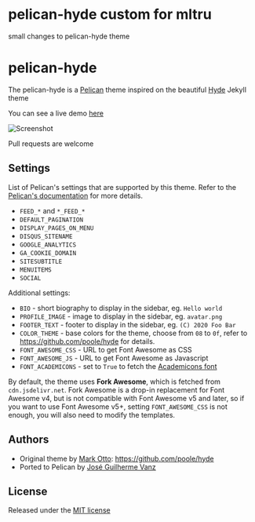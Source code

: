 # pelican-hyde custom for mltru

small changes to pelican-hyde theme

# pelican-hyde

The pelican-hyde is a [Pelican](https://github.com/getpelican) theme inspired on the beautiful [Hyde](http://hyde.getpoole.com/) Jekyll theme

You can see a live demo [here](http://jvanz.github.io/)


![Screenshot](screenshot.png)

Pull requests are welcome


## Settings

List of Pelican's settings that are supported by this theme. Refer to the
[Pelican's documentation](https://docs.getpelican.com/en/stable/settings.html)
for more details.

- `FEED_*` and `*_FEED_*`
- `DEFAULT_PAGINATION`
- `DISPLAY_PAGES_ON_MENU`
- `DISQUS_SITENAME`
- `GOOGLE_ANALYTICS`
- `GA_COOKIE_DOMAIN`
- `SITESUBTITLE`
- `MENUITEMS`
- `SOCIAL`

Additional settings:

- `BIO` - short biography to display in the sidebar, eg. `Hello world`
- `PROFILE_IMAGE` - image to display in the sidebar, eg. `avatar.png`
- `FOOTER_TEXT` - footer to display in the sidebar, eg. `(C) 2020 Foo Bar`
- `COLOR_THEME` - base colors for the theme, choose from `08` to `0f`,
  refer to <https://github.com/poole/hyde> for details.
- `FONT_AWESOME_CSS` - URL to get Font Awesome as CSS
- `FONT_AWESOME_JS` - URL to get Font Awesome as Javascript
- `FONT_ACADEMICONS` - set to `True` to fetch the [Academicons font](https://jpswalsh.github.io/academicons/)

By default, the theme uses **Fork Awesome**, which is fetched from
`cdn.jsdelivr.net`. Fork Awesome is a drop-in replacement for Font Awesome v4,
but is not compatible with Font Awesome v5 and later, so if you want to use
Font Awesome v5+, setting `FONT_AWESOME_CSS` is not enough, you will also need
to modify the templates.


## Authors

- Original theme by [Mark Otto](https://github.com/mdo): <https://github.com/poole/hyde>
- Ported to Pelican by [José Guilherme Vanz](https://github.com/jvanz)


## License

Released under the [MIT license](LICENSE)
